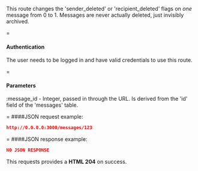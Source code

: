 <!-- --- title: DELETE /messages/:message_id -->

This route changes the 'sender_deleted' or 'recipient_deleted' flags on *one* message from 0 to 1. Messages are never actually deleted, just invisibly archived.

=
#### Authentication

The user needs to be logged in and have valid credentials to use this route.

=
#### Parameters

:message_id - Integer, passed in through the URL. Is derived from the 'id' field of the 'messages' table.

=
####JSON request example:
```json
http://0.0.0.0:3000/messages/123
```

=
####JSON response example:

```json
NO JSON RESPONSE
```

This requests provides a <strong>HTML 204</strong> on success.